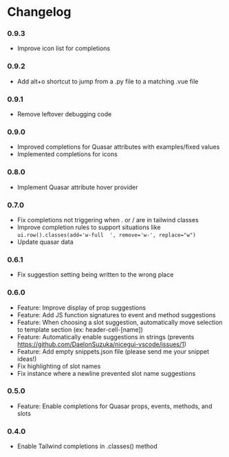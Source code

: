 # Changelog

### 0.9.3

- Improve icon list for completions

### 0.9.2

- Add alt+o shortcut to jump from a .py file to a matching .vue file

### 0.9.1

- Remove leftover debugging code
  
### 0.9.0

- Improved completions for Quasar attributes with examples/fixed values
- Implemented completions for icons

### 0.8.0

- Implement Quasar attribute hover provider

### 0.7.0

- Fix completions not triggering when . or / are in tailwind classes
- Improve completion rules to support situations like `ui.row().classes(add='w-full  ', remove='w-', replace="w")`
- Update quasar data

### 0.6.1

- Fix suggestion setting being written to the wrong place

### 0.6.0

- Feature: Improve display of prop suggestions
- Feature: Add JS function signatures to event and method suggestions
- Feature: When choosing a slot suggestion, automatically move selection to template section (ex: header-cell-[name])
- Feature: Automatically enable suggestions in strings (prevents https://github.com/DaelonSuzuka/nicegui-vscode/issues/1)
- Feature: Add empty snippets.json file (please send me your snippet ideas!)
- Fix highlighting of slot names
- Fix instance where a newline prevented slot name suggestions
  
### 0.5.0

- Feature: Enable completions for Quasar props, events, methods, and slots

### 0.4.0

- Enable Tailwind completions in .classes() method
